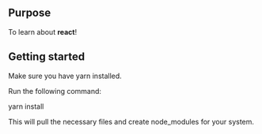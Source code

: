 ## Purpose

To learn about __react__!

## Getting started 

Make sure you have yarn installed.

Run the following command:

yarn install

This will pull the necessary files and create
node_modules for your system. 

